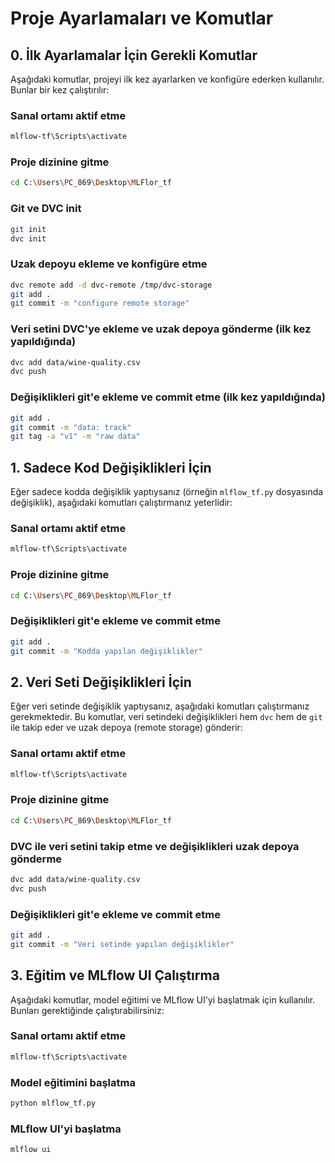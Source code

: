 # Proje Ayarlamaları ve Komutlar




## 0. İlk Ayarlamalar İçin Gerekli Komutlar
Aşağıdaki komutlar, projeyi ilk kez ayarlarken ve konfigüre ederken kullanılır. Bunlar bir kez çalıştırılır:

### Sanal ortamı aktif etme
```bash
mlflow-tf\Scripts\activate
```

### Proje dizinine gitme
```bash
cd C:\Users\PC_869\Desktop\MLFlor_tf
```

### Git ve DVC init
```bash
git init
dvc init
```

### Uzak depoyu ekleme ve konfigüre etme
```bash
dvc remote add -d dvc-remote /tmp/dvc-storage
git add .
git commit -m "configure remote storage"
```

### Veri setini DVC'ye ekleme ve uzak depoya gönderme (ilk kez yapıldığında)
```bash
dvc add data/wine-quality.csv
dvc push
```

### Değişiklikleri git'e ekleme ve commit etme (ilk kez yapıldığında)
```bash
git add .
git commit -m "data: track"
git tag -a "v1" -m "raw data"
```







## 1. Sadece Kod Değişiklikleri İçin
Eğer sadece kodda değişiklik yaptıysanız (örneğin `mlflow_tf.py` dosyasında değişiklik), aşağıdaki komutları çalıştırmanız yeterlidir:

### Sanal ortamı aktif etme
```bash
mlflow-tf\Scripts\activate
```

### Proje dizinine gitme
```bash
cd C:\Users\PC_869\Desktop\MLFlor_tf
```

### Değişiklikleri git'e ekleme ve commit etme
```bash
git add .
git commit -m "Kodda yapılan değişiklikler"
```







## 2. Veri Seti Değişiklikleri İçin
Eğer veri setinde değişiklik yaptıysanız, aşağıdaki komutları çalıştırmanız gerekmektedir. Bu komutlar, veri setindeki değişiklikleri hem `dvc` hem de `git` ile takip eder ve uzak depoya (remote storage) gönderir:

### Sanal ortamı aktif etme
```bash
mlflow-tf\Scripts\activate
```

### Proje dizinine gitme
```bash
cd C:\Users\PC_869\Desktop\MLFlor_tf
```

### DVC ile veri setini takip etme ve değişiklikleri uzak depoya gönderme
```bash
dvc add data/wine-quality.csv
dvc push
```

### Değişiklikleri git'e ekleme ve commit etme
```bash
git add .
git commit -m "Veri setinde yapılan değişiklikler"
```





## 3. Eğitim ve MLflow UI Çalıştırma
Aşağıdaki komutlar, model eğitimi ve MLflow UI'yi başlatmak için kullanılır. Bunları gerektiğinde çalıştırabilirsiniz:

### Sanal ortamı aktif etme
```bash
mlflow-tf\Scripts\activate
```

### Model eğitimini başlatma
```bash
python mlflow_tf.py
```

### MLflow UI'yi başlatma
```bash
mlflow ui
```
```




